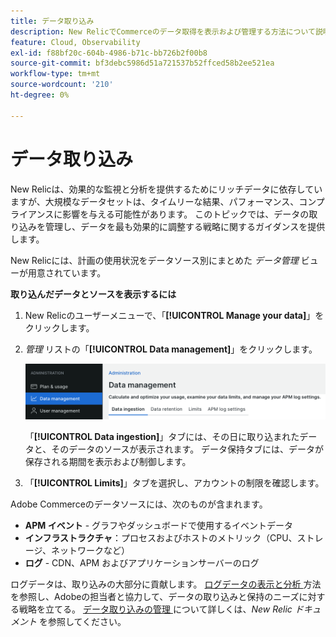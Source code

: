 ```yaml
---
title: データ取り込み
description: New RelicでCommerceのデータ取得を表示および管理する方法について説明します。
feature: Cloud, Observability
exl-id: f88bf20c-604b-4986-b71c-bb726b2f00b8
source-git-commit: bf3debc5986d51a721537b52ffced58b2ee521ea
workflow-type: tm+mt
source-wordcount: '210'
ht-degree: 0%

---
```


# データ取り込み

New Relicは、効果的な監視と分析を提供するためにリッチデータに依存していますが、大規模なデータセットは、タイムリーな結果、パフォーマンス、コンプライアンスに影響を与える可能性があります。 このトピックでは、データの取り込みを管理し、データを最も効果的に調整する戦略に関するガイダンスを提供します。

New Relicには、計画の使用状況をデータソース別にまとめた _データ管理_ ビューが用意されています。

**取り込んだデータとソースを表示するには**

1. New Relicのユーザーメニューで、「**[!UICONTROL Manage your data]**」をクリックします。
1. _管理_ リストの「**[!UICONTROL Data management]**」をクリックします。

   ![ データ管理 ](../../assets/new-relic/data-ingestion.png)

   「**[!UICONTROL Data ingestion]**」タブには、その日に取り込まれたデータと、そのデータのソースが表示されます。
データ保持タブには、データが保存される期間を表示および制御します。

1. 「**[!UICONTROL Limits]**」タブを選択し、アカウントの制限を確認します。

Adobe Commerceのデータソースには、次のものが含まれます。

- **APM イベント** - グラフやダッシュボードで使用するイベントデータ
- **インフラストラクチャ**：プロセスおよびホストのメトリック（CPU、ストレージ、ネットワークなど）
- **ログ** - CDN、APM およびアプリケーションサーバーのログ

ログデータは、取り込みの大部分に貢献します。 [ ログデータの表示と分析 ](log-management.md#view-and-analyze-log-data) 方法を参照し、Adobeの担当者と協力して、データの取り込みと保持のニーズに対する戦略を立てる。 [ データ取り込みの管理 ](https://docs.newrelic.com/docs/data-apis/manage-data/manage-data-coming-new-relic/) について詳しくは、_New Relic ドキュメント_ を参照してください。
